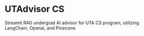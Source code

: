 # UTAdvisor CS

Streamit RAG undergrad AI advisor for UTA CS program, utilizing LangChain, Openai, and Pinecone.
